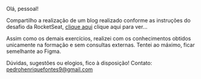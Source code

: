  Olá, pessoal!

 Compartilho a realização de um blog realizado conforme as instruções do desafio da RocketSeat, <a href="https://efficient-sloth-d85.notion.site/Blog-de-gatos-9c1a26b2286742cb9a457c5cd919b272">clique aqui</a> clique aqui para ver...

Assim como os demais exercícios, realizei com os conhecimentos obtidos unicamente na formação e sem consultas externas. Tentei ao máximo, ficar semelhante ao Figma.

Dúvidas, sugestões ou elogios, fico à disposição!
Contato: pedrohenriquefontes9@gmail.com

